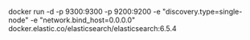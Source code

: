 docker run -d -p 9300:9300 -p 9200:9200 -e "discovery.type=single-node" -e "network.bind_host=0.0.0.0" docker.elastic.co/elasticsearch/elasticsearch:6.5.4